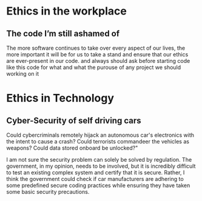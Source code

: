 # Ethics in the workplace


## The code I’m still ashamed of

The more software continues to take over every aspect of our lives, the more important it will be for us to take a stand and ensure that our ethics are ever-present in our code. and always should ask before starting code like this code for what and what the purouse of any project we should working on it 

# Ethics in Technology


## Cyber-Security of self driving cars

Could cybercriminals remotely hijack an autonomous car's electronics with the intent to cause a crash? Could terrorists commandeer the vehicles as weapons? Could data stored onboard be unlocked?"


I am not sure the security problem can solely be solved by regulation. The government, in my opinion, needs to be involved, but it is incredibly difficult to test an existing complex system and certify that it is secure. Rather, I think the government could check if car manufacturers are adhering to some predefined secure coding practices while ensuring they have taken some basic security precautions.